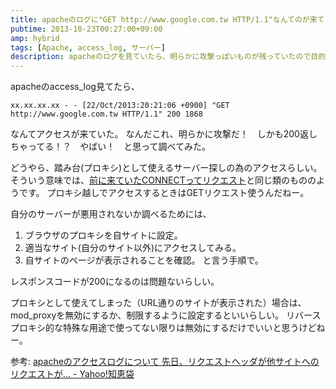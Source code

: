 ```yaml
---
title: apacheのログに"GET http://www.google.com.tw HTTP/1.1"なんてのが来てる。
pubtime: 2013-10-23T00:27:00+09:00
amp: hybrid
tags: [Apache, access_log, サーバー]
description: apacheのログを見ていたら、明らかに攻撃っぽいものが残っていたので目的と内容を調べてみました。
---
```


apacheのaccess\_log見てたら、
```
xx.xx.xx.xx - - [22/Oct/2013:20:21:06 +0900] "GET http://www.google.com.tw HTTP/1.1" 200 1868
```
なんてアクセスが来ていた。
なんだこれ、明らかに攻撃だ！　しかも200返しちゃってる！？　やばい！　と思って調べてみた。

どうやら、踏み台(プロキシ)として使えるサーバー探しの為のアクセスらしい。
そういう意味では、[前に来ていたCONNECTってリクエスト](/blog/2013/10/what-is-http-connect-request)と同じ類のもののようです。
プロキシ越しでアクセスするときはGETリクエスト使うんだねー。

自分のサーバーが悪用されないか調べるためには、
1. ブラウザのプロキシを自サイトに設定。
2. 適当なサイト(自分のサイト以外)にアクセスしてみる。
3. 自サイトのページが表示されることを確認。
と言う手順で。

レスポンスコードが200になるのは問題ないらしい。

プロキシとして使えてしまった（URL通りのサイトが表示された）場合は、mod\_proxyを無効にするか、制限するように設定するといいらしい。
リバースプロキシ的な特殊な用途で使ってない限りは無効にするだけでいいと思うけどねー。

参考: [apacheのアクセスログについて 先日、リクエストヘッダが他サイトへのリクエストが... - Yahoo!知恵袋](http://detail.chiebukuro.yahoo.co.jp/qa/question_detail/q1131819376)
